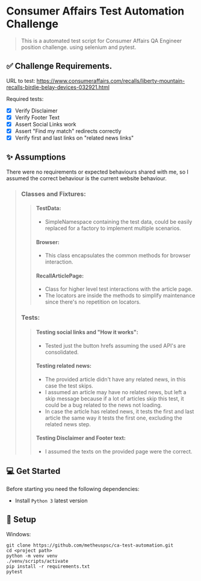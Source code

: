 # Consumer Affairs Test Automation Challenge

> This is a automated test script for Consumer Affairs QA Engineer position challenge. 
> using selenium and pytest.

## ✅ Challenge Requirements.
URL to test: https://www.consumeraffairs.com/recalls/liberty-mountain-recalls-birdie-belay-devices-032921.html

Required tests:
- [x] Verify Disclaimer
- [x] Verify Footer Text
- [x] Assert Social Links work
- [x] Assert "Find my match" redirects correctly
- [x] Verify first and last links on "related news links"

## ✨ Assumptions

There were no requirements or expected behaviours shared with me, so I assumed the correct
behaviour is the current website behaviour.

>### Classes and Fixtures:
>>#### TestData:
>>* SimpleNamespace containing the test data, could be easily replaced for a factory to implement multiple scenarios.
>>#### Browser:
>>* This class encapsulates the common methods for browser interaction.
>>#### RecallArticlePage:
>>* Class for higher level test interactions with the article page. 
>>* The locators are inside the methods to simplify maintenance since there's no repetition on locators.
>### Tests:
>>#### Testing social links and "How it works":
>>* Tested just the button hrefs assuming the used API's are consolidated.
>>#### Testing related news:
>>* The provided article didn't have any related news, in this case the test skips.
>>* I assumed an article may have no related news, but left a skip message because if a lot of articles skip this test, it could be a bug related to the news not loading.
>>* In case the article has related news, it tests the first and last article the same way it tests the first one, excluding the related news step.
>>#### Testing Disclaimer and Footer text:
>>* I assumed the texts on the provided page were the correct.



## 💻 Get Started

Before starting you need the following dependencies:
* Install `Python 3` latest version 

## 🚀 Setup

Windows:

```
git clone https://github.com/metheuspsc/ca-test-automation.git
cd <project path>
python -m venv venv
./venv/scripts/activate
pip install -r requirements.txt
pytest
```
